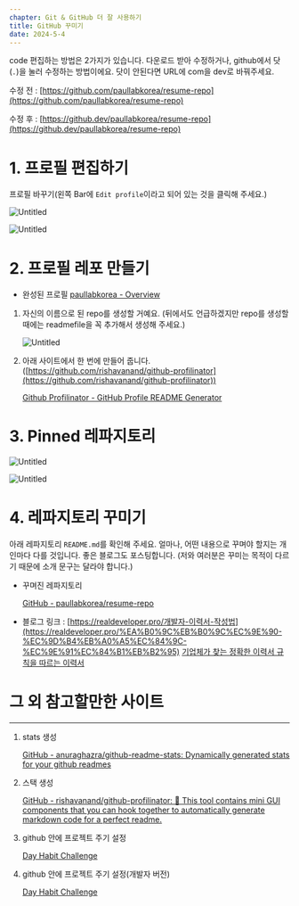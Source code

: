 ```yaml
---
chapter: Git & GitHub 더 잘 사용하기
title: GitHub 꾸미기
date: 2024-5-4
---
```


code 편집하는 방법은 2가지가 있습니다. 다운로드 받아 수정하거나, github에서 닷(`.`)을 눌러 수정하는 방법이에요. 닷이 안된다면 URL에 com을 dev로 바꿔주세요.

수정 전 : [https://github.com/paullabkorea/resume-repo](https://github.com/paullabkorea/resume-repo)

수정 후 : [https://github.dev/paullabkorea/resume-repo](https://github.dev/paullabkorea/resume-repo)

# 1. 프로필 편집하기

프로필 바꾸기(왼쪽 Bar에 `Edit profile`이라고 되어 있는 것을 클릭해 주세요.)

![Untitled](/images/github/chapter04-3/Untitled.png)

![Untitled](/images/github/chapter04-3/Untitled%201.png)

# 2. 프로필 레포 만들기

- 완성된 프로필
  [paullabkorea - Overview](https://github.com/paullabkorea)

1. 자신의 이름으로 된 repo를 생성할 거예요. (뒤에서도 언급하겠지만 repo를 생성할 때에는 readmefile을 꼭 추가해서 생성해 주세요.)

   ![Untitled](/images/github/chapter04-3/Untitled%202.png)

1. 아래 사이트에서 한 번에 만들어 줍니다. ([https://github.com/rishavanand/github-profilinator](https://github.com/rishavanand/github-profilinator))

   [Github Profilinator - GitHub Profile README Generator](https://profilinator.rishav.dev/)

# 3. Pinned 레파지토리

![Untitled](/images/github/chapter04-3/Untitled%203.png)

![Untitled](/images/github/chapter04-3/Untitled%204.png)

# 4. 레파지토리 꾸미기

아래 레파지토리 `README.md`를 확인해 주세요. 얼마나, 어떤 내용으로 꾸며야 할지는 개인마다 다를 것입니다. 좋은 블로그도 포스팅합니다. (저와 여러분은 꾸미는 목적이 다르기 때문에 소개 문구는 달라야 합니다.)

- 꾸며진 레파지토리

  [GitHub - paullabkorea/resume-repo](https://github.com/paullabkorea/resume-repo)

- 블로그 링크 : [https://realdeveloper.pro/개발자-이력서-작성법](https://realdeveloper.pro/%EA%B0%9C%EB%B0%9C%EC%9E%90-%EC%9D%B4%EB%A0%A5%EC%84%9C-%EC%9E%91%EC%84%B1%EB%B2%95)
  [기업체가 찾는 정확한 이력서 규칙을 따르는 이력서](https://realdeveloper.pro/%EA%B0%9C%EB%B0%9C%EC%9E%90-%EC%9D%B4%EB%A0%A5%EC%84%9C-%EC%9E%91%EC%84%B1%EB%B2%95)

# 그 외 참고할만한 사이트

---

1. stats 생성

   [GitHub - anuraghazra/github-readme-stats: Dynamically generated stats for your github readmes](https://github.com/anuraghazra/github-readme-stats)

2. 스택 생성

   [GitHub - rishavanand/github-profilinator: 🚀 This tool contains mini GUI components that you can hook together to automatically generate markdown code for a perfect readme.](https://github.com/rishavanand/github-profilinator)

3. github 안에 프로젝트 주기 설정

   [Day Habit Challenge](https://habitmaker.co.kr/)

4. github 안에 프로젝트 주기 설정(개발자 버전)

   [Day Habit Challenge](https://dev.habitmaker.co.kr/)
